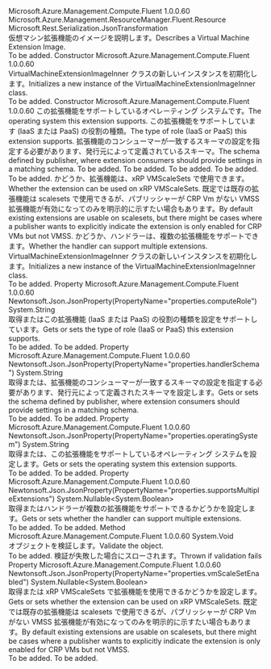 <Type Name="VirtualMachineExtensionImageInner" FullName="Microsoft.Azure.Management.Compute.Fluent.Models.VirtualMachineExtensionImageInner">
  <TypeSignature Language="C#" Value="public class VirtualMachineExtensionImageInner : Microsoft.Azure.Management.ResourceManager.Fluent.Resource" />
  <TypeSignature Language="ILAsm" Value=".class public auto ansi beforefieldinit VirtualMachineExtensionImageInner extends Microsoft.Azure.Management.ResourceManager.Fluent.Resource" />
  <TypeSignature Language="DocId" Value="T:Microsoft.Azure.Management.Compute.Fluent.Models.VirtualMachineExtensionImageInner" />
  <TypeSignature Language="VB.NET" Value="Public Class VirtualMachineExtensionImageInner&#xA;Inherits Resource" />
  <TypeSignature Language="F#" Value="type VirtualMachineExtensionImageInner = class&#xA;    inherit Resource" />
  <AssemblyInfo>
    <AssemblyName>Microsoft.Azure.Management.Compute.Fluent</AssemblyName>
    <AssemblyVersion>1.0.0.60</AssemblyVersion>
  </AssemblyInfo>
  <Base>
    <BaseTypeName>Microsoft.Azure.Management.ResourceManager.Fluent.Resource</BaseTypeName>
  </Base>
  <Interfaces />
  <Attributes>
    <Attribute>
      <AttributeName>Microsoft.Rest.Serialization.JsonTransformation</AttributeName>
    </Attribute>
  </Attributes>
  <Docs>
    <summary>
            <span data-ttu-id="8535d-101">仮想マシン拡張機能のイメージを説明します。</span><span class="sxs-lookup"><span data-stu-id="8535d-101">Describes a Virtual Machine Extension Image.</span></span>
            </summary>
    <remarks>To be added.</remarks>
  </Docs>
  <Members>
    <Member MemberName=".ctor">
      <MemberSignature Language="C#" Value="public VirtualMachineExtensionImageInner ();" />
      <MemberSignature Language="ILAsm" Value=".method public hidebysig specialname rtspecialname instance void .ctor() cil managed" />
      <MemberSignature Language="DocId" Value="M:Microsoft.Azure.Management.Compute.Fluent.Models.VirtualMachineExtensionImageInner.#ctor" />
      <MemberSignature Language="VB.NET" Value="Public Sub New ()" />
      <MemberType>Constructor</MemberType>
      <AssemblyInfo>
        <AssemblyName>Microsoft.Azure.Management.Compute.Fluent</AssemblyName>
        <AssemblyVersion>1.0.0.60</AssemblyVersion>
      </AssemblyInfo>
      <Parameters />
      <Docs>
        <summary>
            <span data-ttu-id="8535d-102">VirtualMachineExtensionImageInner クラスの新しいインスタンスを初期化します。</span><span class="sxs-lookup"><span data-stu-id="8535d-102">Initializes a new instance of the VirtualMachineExtensionImageInner class.</span></span>
            </summary>
        <remarks>To be added.</remarks>
      </Docs>
    </Member>
    <Member MemberName=".ctor">
      <MemberSignature Language="C#" Value="public VirtualMachineExtensionImageInner (string operatingSystem, string computeRole, string handlerSchema, string location = null, string id = null, string name = null, string type = null, System.Collections.Generic.IDictionary&lt;string,string&gt; tags = null, Nullable&lt;bool&gt; vmScaleSetEnabled = null, Nullable&lt;bool&gt; supportsMultipleExtensions = null);" />
      <MemberSignature Language="ILAsm" Value=".method public hidebysig specialname rtspecialname instance void .ctor(string operatingSystem, string computeRole, string handlerSchema, string location, string id, string name, string type, class System.Collections.Generic.IDictionary`2&lt;string, string&gt; tags, valuetype System.Nullable`1&lt;bool&gt; vmScaleSetEnabled, valuetype System.Nullable`1&lt;bool&gt; supportsMultipleExtensions) cil managed" />
      <MemberSignature Language="DocId" Value="M:Microsoft.Azure.Management.Compute.Fluent.Models.VirtualMachineExtensionImageInner.#ctor(System.String,System.String,System.String,System.String,System.String,System.String,System.String,System.Collections.Generic.IDictionary{System.String,System.String},System.Nullable{System.Boolean},System.Nullable{System.Boolean})" />
      <MemberSignature Language="VB.NET" Value="Public Sub New (operatingSystem As String, computeRole As String, handlerSchema As String, Optional location As String = null, Optional id As String = null, Optional name As String = null, Optional type As String = null, Optional tags As IDictionary(Of String, String) = null, Optional vmScaleSetEnabled As Nullable(Of Boolean) = null, Optional supportsMultipleExtensions As Nullable(Of Boolean) = null)" />
      <MemberSignature Language="F#" Value="new Microsoft.Azure.Management.Compute.Fluent.Models.VirtualMachineExtensionImageInner : string * string * string * string * string * string * string * System.Collections.Generic.IDictionary&lt;string, string&gt; * Nullable&lt;bool&gt; * Nullable&lt;bool&gt; -&gt; Microsoft.Azure.Management.Compute.Fluent.Models.VirtualMachineExtensionImageInner" Usage="new Microsoft.Azure.Management.Compute.Fluent.Models.VirtualMachineExtensionImageInner (operatingSystem, computeRole, handlerSchema, location, id, name, type, tags, vmScaleSetEnabled, supportsMultipleExtensions)" />
      <MemberType>Constructor</MemberType>
      <AssemblyInfo>
        <AssemblyName>Microsoft.Azure.Management.Compute.Fluent</AssemblyName>
        <AssemblyVersion>1.0.0.60</AssemblyVersion>
      </AssemblyInfo>
      <Parameters>
        <Parameter Name="operatingSystem" Type="System.String" />
        <Parameter Name="computeRole" Type="System.String" />
        <Parameter Name="handlerSchema" Type="System.String" />
        <Parameter Name="location" Type="System.String" />
        <Parameter Name="id" Type="System.String" />
        <Parameter Name="name" Type="System.String" />
        <Parameter Name="type" Type="System.String" />
        <Parameter Name="tags" Type="System.Collections.Generic.IDictionary&lt;System.String,System.String&gt;" />
        <Parameter Name="vmScaleSetEnabled" Type="System.Nullable&lt;System.Boolean&gt;" />
        <Parameter Name="supportsMultipleExtensions" Type="System.Nullable&lt;System.Boolean&gt;" />
      </Parameters>
      <Docs>
        <param name="operatingSystem"><span data-ttu-id="8535d-103">この拡張機能をサポートしているオペレーティング システムです。</span><span class="sxs-lookup"><span data-stu-id="8535d-103">The operating system this extension supports.</span></span></param>
        <param name="computeRole"><span data-ttu-id="8535d-104">この拡張機能をサポートしています (IaaS または PaaS) の役割の種類。</span><span class="sxs-lookup"><span data-stu-id="8535d-104">The type of role (IaaS or PaaS) this extension supports.</span></span></param>
        <param name="handlerSchema"><span data-ttu-id="8535d-105">拡張機能のコンシューマーが一致するスキーマの設定を指定する必要があります、発行元によって定義されているスキーマ。</span><span class="sxs-lookup"><span data-stu-id="8535d-105">The schema defined by publisher, where extension consumers should provide settings in a matching schema.</span></span></param>
        <param name="location">To be added.</param>
        <param name="id">To be added.</param>
        <param name="name">To be added.</param>
        <param name="type">To be added.</param>
        <param name="tags">To be added.</param>
        <param name="vmScaleSetEnabled"><span data-ttu-id="8535d-106">かどうか、拡張機能は、xRP VMScaleSets で使用できます。</span><span class="sxs-lookup"><span data-stu-id="8535d-106">Whether the extension can be used on xRP VMScaleSets.</span></span> <span data-ttu-id="8535d-107">既定では既存の拡張機能は scalesets で使用できるが、パブリッシャーが CRP Vm がない VMSS 拡張機能が有効になってのみを明示的に示すたい場合もあります。</span><span class="sxs-lookup"><span data-stu-id="8535d-107">By default existing extensions are usable on scalesets, but there might be cases where a publisher wants to explicitly indicate the extension is only enabled for CRP VMs but not VMSS.</span></span></param>
        <param name="supportsMultipleExtensions"><span data-ttu-id="8535d-108">かどうか、ハンドラーは、複数の拡張機能をサポートできます。</span><span class="sxs-lookup"><span data-stu-id="8535d-108">Whether the handler can support multiple extensions.</span></span></param>
        <summary>
            <span data-ttu-id="8535d-109">VirtualMachineExtensionImageInner クラスの新しいインスタンスを初期化します。</span><span class="sxs-lookup"><span data-stu-id="8535d-109">Initializes a new instance of the VirtualMachineExtensionImageInner class.</span></span>
            </summary>
        <remarks>To be added.</remarks>
      </Docs>
    </Member>
    <Member MemberName="ComputeRole">
      <MemberSignature Language="C#" Value="public string ComputeRole { get; set; }" />
      <MemberSignature Language="ILAsm" Value=".property instance string ComputeRole" />
      <MemberSignature Language="DocId" Value="P:Microsoft.Azure.Management.Compute.Fluent.Models.VirtualMachineExtensionImageInner.ComputeRole" />
      <MemberSignature Language="VB.NET" Value="Public Property ComputeRole As String" />
      <MemberSignature Language="F#" Value="member this.ComputeRole : string with get, set" Usage="Microsoft.Azure.Management.Compute.Fluent.Models.VirtualMachineExtensionImageInner.ComputeRole" />
      <MemberType>Property</MemberType>
      <AssemblyInfo>
        <AssemblyName>Microsoft.Azure.Management.Compute.Fluent</AssemblyName>
        <AssemblyVersion>1.0.0.60</AssemblyVersion>
      </AssemblyInfo>
      <Attributes>
        <Attribute>
          <AttributeName>Newtonsoft.Json.JsonProperty(PropertyName="properties.computeRole")</AttributeName>
        </Attribute>
      </Attributes>
      <ReturnValue>
        <ReturnType>System.String</ReturnType>
      </ReturnValue>
      <Docs>
        <summary>
            <span data-ttu-id="8535d-110">取得またはこの拡張機能 (IaaS または PaaS) の役割の種類を設定をサポートしています。</span><span class="sxs-lookup"><span data-stu-id="8535d-110">Gets or sets the type of role (IaaS or PaaS) this extension supports.</span></span>
            </summary>
        <value>To be added.</value>
        <remarks>To be added.</remarks>
      </Docs>
    </Member>
    <Member MemberName="HandlerSchema">
      <MemberSignature Language="C#" Value="public string HandlerSchema { get; set; }" />
      <MemberSignature Language="ILAsm" Value=".property instance string HandlerSchema" />
      <MemberSignature Language="DocId" Value="P:Microsoft.Azure.Management.Compute.Fluent.Models.VirtualMachineExtensionImageInner.HandlerSchema" />
      <MemberSignature Language="VB.NET" Value="Public Property HandlerSchema As String" />
      <MemberSignature Language="F#" Value="member this.HandlerSchema : string with get, set" Usage="Microsoft.Azure.Management.Compute.Fluent.Models.VirtualMachineExtensionImageInner.HandlerSchema" />
      <MemberType>Property</MemberType>
      <AssemblyInfo>
        <AssemblyName>Microsoft.Azure.Management.Compute.Fluent</AssemblyName>
        <AssemblyVersion>1.0.0.60</AssemblyVersion>
      </AssemblyInfo>
      <Attributes>
        <Attribute>
          <AttributeName>Newtonsoft.Json.JsonProperty(PropertyName="properties.handlerSchema")</AttributeName>
        </Attribute>
      </Attributes>
      <ReturnValue>
        <ReturnType>System.String</ReturnType>
      </ReturnValue>
      <Docs>
        <summary>
            <span data-ttu-id="8535d-111">取得または、拡張機能のコンシューマーが一致するスキーマの設定を指定する必要があります、発行元によって定義されたスキーマを設定します。</span><span class="sxs-lookup"><span data-stu-id="8535d-111">Gets or sets the schema defined by publisher, where extension consumers should provide settings in a matching schema.</span></span>
            </summary>
        <value>To be added.</value>
        <remarks>To be added.</remarks>
      </Docs>
    </Member>
    <Member MemberName="OperatingSystem">
      <MemberSignature Language="C#" Value="public string OperatingSystem { get; set; }" />
      <MemberSignature Language="ILAsm" Value=".property instance string OperatingSystem" />
      <MemberSignature Language="DocId" Value="P:Microsoft.Azure.Management.Compute.Fluent.Models.VirtualMachineExtensionImageInner.OperatingSystem" />
      <MemberSignature Language="VB.NET" Value="Public Property OperatingSystem As String" />
      <MemberSignature Language="F#" Value="member this.OperatingSystem : string with get, set" Usage="Microsoft.Azure.Management.Compute.Fluent.Models.VirtualMachineExtensionImageInner.OperatingSystem" />
      <MemberType>Property</MemberType>
      <AssemblyInfo>
        <AssemblyName>Microsoft.Azure.Management.Compute.Fluent</AssemblyName>
        <AssemblyVersion>1.0.0.60</AssemblyVersion>
      </AssemblyInfo>
      <Attributes>
        <Attribute>
          <AttributeName>Newtonsoft.Json.JsonProperty(PropertyName="properties.operatingSystem")</AttributeName>
        </Attribute>
      </Attributes>
      <ReturnValue>
        <ReturnType>System.String</ReturnType>
      </ReturnValue>
      <Docs>
        <summary>
            <span data-ttu-id="8535d-112">取得または、この拡張機能をサポートしているオペレーティング システムを設定します。</span><span class="sxs-lookup"><span data-stu-id="8535d-112">Gets or sets the operating system this extension supports.</span></span>
            </summary>
        <value>To be added.</value>
        <remarks>To be added.</remarks>
      </Docs>
    </Member>
    <Member MemberName="SupportsMultipleExtensions">
      <MemberSignature Language="C#" Value="public Nullable&lt;bool&gt; SupportsMultipleExtensions { get; set; }" />
      <MemberSignature Language="ILAsm" Value=".property instance valuetype System.Nullable`1&lt;bool&gt; SupportsMultipleExtensions" />
      <MemberSignature Language="DocId" Value="P:Microsoft.Azure.Management.Compute.Fluent.Models.VirtualMachineExtensionImageInner.SupportsMultipleExtensions" />
      <MemberSignature Language="VB.NET" Value="Public Property SupportsMultipleExtensions As Nullable(Of Boolean)" />
      <MemberSignature Language="F#" Value="member this.SupportsMultipleExtensions : Nullable&lt;bool&gt; with get, set" Usage="Microsoft.Azure.Management.Compute.Fluent.Models.VirtualMachineExtensionImageInner.SupportsMultipleExtensions" />
      <MemberType>Property</MemberType>
      <AssemblyInfo>
        <AssemblyName>Microsoft.Azure.Management.Compute.Fluent</AssemblyName>
        <AssemblyVersion>1.0.0.60</AssemblyVersion>
      </AssemblyInfo>
      <Attributes>
        <Attribute>
          <AttributeName>Newtonsoft.Json.JsonProperty(PropertyName="properties.supportsMultipleExtensions")</AttributeName>
        </Attribute>
      </Attributes>
      <ReturnValue>
        <ReturnType>System.Nullable&lt;System.Boolean&gt;</ReturnType>
      </ReturnValue>
      <Docs>
        <summary>
            <span data-ttu-id="8535d-113">取得またはハンドラーが複数の拡張機能をサポートできるかどうかを設定します。</span><span class="sxs-lookup"><span data-stu-id="8535d-113">Gets or sets whether the handler can support multiple extensions.</span></span>
            </summary>
        <value>To be added.</value>
        <remarks>To be added.</remarks>
      </Docs>
    </Member>
    <Member MemberName="Validate">
      <MemberSignature Language="C#" Value="public virtual void Validate ();" />
      <MemberSignature Language="ILAsm" Value=".method public hidebysig newslot virtual instance void Validate() cil managed" />
      <MemberSignature Language="DocId" Value="M:Microsoft.Azure.Management.Compute.Fluent.Models.VirtualMachineExtensionImageInner.Validate" />
      <MemberSignature Language="VB.NET" Value="Public Overridable Sub Validate ()" />
      <MemberSignature Language="F#" Value="override this.Validate : unit -&gt; unit" Usage="virtualMachineExtensionImageInner.Validate " />
      <MemberType>Method</MemberType>
      <AssemblyInfo>
        <AssemblyName>Microsoft.Azure.Management.Compute.Fluent</AssemblyName>
        <AssemblyVersion>1.0.0.60</AssemblyVersion>
      </AssemblyInfo>
      <ReturnValue>
        <ReturnType>System.Void</ReturnType>
      </ReturnValue>
      <Parameters />
      <Docs>
        <summary>
            <span data-ttu-id="8535d-114">オブジェクトを検証します。</span><span class="sxs-lookup"><span data-stu-id="8535d-114">Validate the object.</span></span>
            </summary>
        <remarks>To be added.</remarks>
        <exception cref="T:Microsoft.Rest.ValidationException">
            <span data-ttu-id="8535d-115">検証が失敗した場合にスローされます。</span><span class="sxs-lookup"><span data-stu-id="8535d-115">Thrown if validation fails</span></span>
            </exception>
      </Docs>
    </Member>
    <Member MemberName="VmScaleSetEnabled">
      <MemberSignature Language="C#" Value="public Nullable&lt;bool&gt; VmScaleSetEnabled { get; set; }" />
      <MemberSignature Language="ILAsm" Value=".property instance valuetype System.Nullable`1&lt;bool&gt; VmScaleSetEnabled" />
      <MemberSignature Language="DocId" Value="P:Microsoft.Azure.Management.Compute.Fluent.Models.VirtualMachineExtensionImageInner.VmScaleSetEnabled" />
      <MemberSignature Language="VB.NET" Value="Public Property VmScaleSetEnabled As Nullable(Of Boolean)" />
      <MemberSignature Language="F#" Value="member this.VmScaleSetEnabled : Nullable&lt;bool&gt; with get, set" Usage="Microsoft.Azure.Management.Compute.Fluent.Models.VirtualMachineExtensionImageInner.VmScaleSetEnabled" />
      <MemberType>Property</MemberType>
      <AssemblyInfo>
        <AssemblyName>Microsoft.Azure.Management.Compute.Fluent</AssemblyName>
        <AssemblyVersion>1.0.0.60</AssemblyVersion>
      </AssemblyInfo>
      <Attributes>
        <Attribute>
          <AttributeName>Newtonsoft.Json.JsonProperty(PropertyName="properties.vmScaleSetEnabled")</AttributeName>
        </Attribute>
      </Attributes>
      <ReturnValue>
        <ReturnType>System.Nullable&lt;System.Boolean&gt;</ReturnType>
      </ReturnValue>
      <Docs>
        <summary>
            <span data-ttu-id="8535d-116">取得または xRP VMScaleSets で拡張機能を使用できるかどうかを設定します。</span><span class="sxs-lookup"><span data-stu-id="8535d-116">Gets or sets whether the extension can be used on xRP VMScaleSets.</span></span>
            <span data-ttu-id="8535d-117">既定では既存の拡張機能は scalesets で使用できるが、パブリッシャーが CRP Vm がない VMSS 拡張機能が有効になってのみを明示的に示すたい場合もあります。</span><span class="sxs-lookup"><span data-stu-id="8535d-117">By default existing extensions are usable on scalesets, but there might be cases where a publisher wants to explicitly indicate the extension is only enabled for CRP VMs but not VMSS.</span></span>
            </summary>
        <value>To be added.</value>
        <remarks>To be added.</remarks>
      </Docs>
    </Member>
  </Members>
</Type>